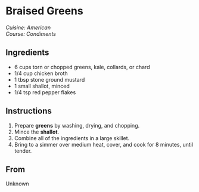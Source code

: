 # Braised Greens

_Cuisine:  American_<br />
_Course:  Condiments_

## Ingredients

- 6 cups torn or chopped greens, kale, collards, or chard
- 1/4 cup chicken broth
- 1 tbsp stone ground mustard
- 1 small shallot, minced
- 1/4 tsp red pepper flakes

## Instructions

1. Prepare **greens** by washing, drying, and chopping.
1. Mince the **shallot**.
1. Combine all of the ingredients in a large skillet.
1. Bring to a simmer over medium heat, cover, and cook for 8 minutes, until tender.

## From

Unknown